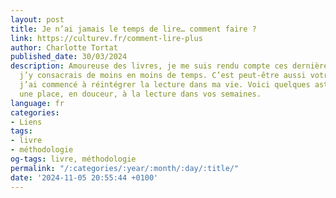 ```yaml
---
layout: post
title: Je n’ai jamais le temps de lire… comment faire ?
link: https://culturev.fr/comment-lire-plus
author: Charlotte Tortat
published_date: 30/03/2024
description: Amoureuse des livres, je me suis rendu compte ces dernières années que
  j’y consacrais de moins en moins de temps. C’est peut-être aussi votre cas ? Puis,
  j’ai commencé à réintégrer la lecture dans ma vie. Voici quelques astuces pour redonner
  une place, en douceur, à la lecture dans vos semaines.
language: fr
categories:
- Liens
tags:
- livre
- méthodologie
og-tags: livre, méthodologie
permalink: "/:categories/:year/:month/:day/:title/"
date: '2024-11-05 20:55:44 +0100'
---
```

